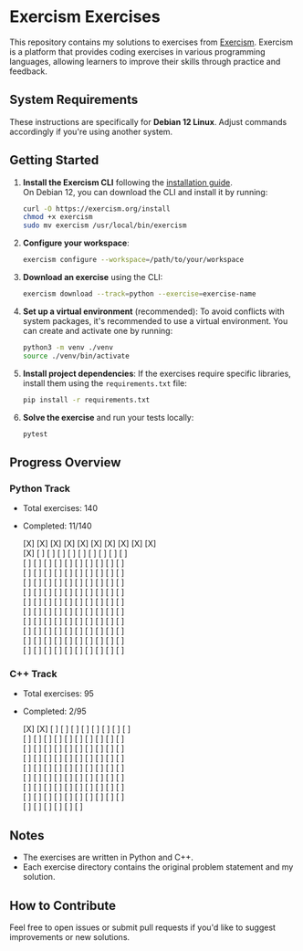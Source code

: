 # Exercism Exercises

This repository contains my solutions to exercises from [Exercism](https://exercism.org/). 
Exercism is a platform that provides coding exercises in various programming languages, 
allowing learners to improve their skills through practice and feedback.

## System Requirements

These instructions are specifically for **Debian 12 Linux**. 
Adjust commands accordingly if you're using another system.

## Getting Started

1. **Install the Exercism CLI** following the [installation guide](https://exercism.org/docs/using/solving-exercises/working-locally).  
   On Debian 12, you can download the CLI and install it by running:
    ```bash
    curl -O https://exercism.org/install
    chmod +x exercism
    sudo mv exercism /usr/local/bin/exercism
    ```
2. **Configure your workspace**:
    ```bash
    exercism configure --workspace=/path/to/your/workspace
    ```
3. **Download an exercise** using the CLI:
    ```bash
    exercism download --track=python --exercise=exercise-name
    ```
4. **Set up a virtual environment** (recommended):
   To avoid conflicts with system packages, it's recommended to use a virtual environment. You can create and activate one by running:
    ```bash
    python3 -m venv ./venv
    source ./venv/bin/activate
    ```
5. **Install project dependencies**:
   If the exercises require specific libraries, install them using the `requirements.txt` file:
    ```bash
    pip install -r requirements.txt
    ```
6. **Solve the exercise** and run your tests locally:
    ```bash
    pytest
    ```

## Progress Overview

### Python Track
- Total exercises: 140
- Completed: 11/140

  [X] [X] [X] [X] [X] [X] [X] [X] [X] [X]  
  [X] [ ] [ ] [ ] [ ] [ ] [ ] [ ] [ ] [ ]  
  [ ] [ ] [ ] [ ] [ ] [ ] [ ] [ ] [ ] [ ]  
  [ ] [ ] [ ] [ ] [ ] [ ] [ ] [ ] [ ] [ ]  
  [ ] [ ] [ ] [ ] [ ] [ ] [ ] [ ] [ ] [ ]  
  [ ] [ ] [ ] [ ] [ ] [ ] [ ] [ ] [ ] [ ]  
  [ ] [ ] [ ] [ ] [ ] [ ] [ ] [ ] [ ] [ ]  
  [ ] [ ] [ ] [ ] [ ] [ ] [ ] [ ] [ ] [ ]  
  [ ] [ ] [ ] [ ] [ ] [ ] [ ] [ ] [ ] [ ]  
  [ ] [ ] [ ] [ ] [ ] [ ] [ ] [ ] [ ] [ ]  
  [ ] [ ] [ ] [ ] [ ] [ ] [ ] [ ] [ ] [ ]  
  [ ] [ ] [ ] [ ] [ ] [ ] [ ] [ ] [ ] [ ]

### C++ Track
- Total exercises: 95
- Completed: 2/95

  [X] [X] [ ] [ ] [ ] [ ] [ ] [ ] [ ] [ ]  
  [ ] [ ] [ ] [ ] [ ] [ ] [ ] [ ] [ ] [ ]  
  [ ] [ ] [ ] [ ] [ ] [ ] [ ] [ ] [ ] [ ]  
  [ ] [ ] [ ] [ ] [ ] [ ] [ ] [ ] [ ] [ ]  
  [ ] [ ] [ ] [ ] [ ] [ ] [ ] [ ] [ ] [ ]  
  [ ] [ ] [ ] [ ] [ ] [ ] [ ] [ ] [ ] [ ]  
  [ ] [ ] [ ] [ ] [ ] [ ] [ ] [ ] [ ] [ ]  
  [ ] [ ] [ ] [ ] [ ] [ ] [ ] [ ] [ ] [ ]  
  [ ] [ ] [ ] [ ] [ ] [ ]


## Notes

- The exercises are written in Python and C++.
- Each exercise directory contains the original problem statement and my solution.

## How to Contribute

Feel free to open issues or submit pull requests if you'd like to suggest improvements or new solutions.
